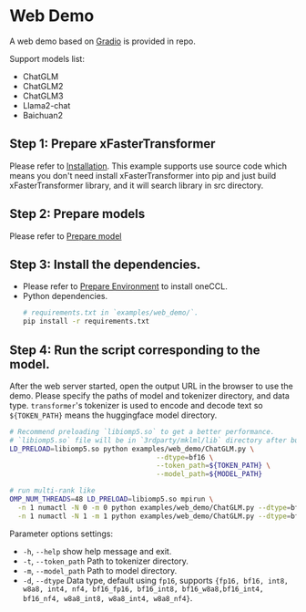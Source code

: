 # Web Demo
A web demo based on [Gradio](https://www.gradio.app/) is provided in repo. 

Support models list:
- ChatGLM
- ChatGLM2
- ChatGLM3
- Llama2-chat
- Baichuan2

## Step 1: Prepare xFasterTransformer  
Please refer to [Installation](../../README.md#installation). This example supports use source code which means you don't need install xFasterTransformer into pip and just build xFasterTransformer library, and it will search library in src directory.

## Step 2: Prepare models  
Please refer to [Prepare model](../README.md#prepare-model)

## Step 3: Install the dependencies.
- Please refer to [Prepare Environment](#prepare-environment) to install oneCCL.
- Python dependencies.
    ```bash
    # requirements.txt in `examples/web_demo/`.
    pip install -r requirements.txt
    ```

## Step 4: Run the script corresponding to the model. 
After the web server started, open the output URL in the browser to use the demo. Please specify the paths of model and tokenizer directory, and data type. `transformer`'s tokenizer is used to encode and decode text so `${TOKEN_PATH}` means the huggingface model directory.
```bash
# Recommend preloading `libiomp5.so` to get a better performance.
# `libiomp5.so` file will be in `3rdparty/mklml/lib` directory after build xFasterTransformer.
LD_PRELOAD=libiomp5.so python examples/web_demo/ChatGLM.py \
                                    --dtype=bf16 \
                                    --token_path=${TOKEN_PATH} \
                                    --model_path=${MODEL_PATH}

# run multi-rank like
OMP_NUM_THREADS=48 LD_PRELOAD=libiomp5.so mpirun \
  -n 1 numactl -N 0 -m 0 python examples/web_demo/ChatGLM.py --dtype=bf16 --token_path=${TOKEN_PATH} --model_path=${MODEL_PATH}: \
  -n 1 numactl -N 1 -m 1 python examples/web_demo/ChatGLM.py --dtype=bf16 --token_path=${TOKEN_PATH} --model_path=${MODEL_PATH}: 
```

Parameter options settings:
- `-h`, `--help`            show help message and exit.
- `-t`, `--token_path`      Path to tokenizer directory.
- `-m`, `--model_path`      Path to model directory.
- `-d`, `--dtype`           Data type, default using `fp16`, supports `{fp16, bf16, int8, w8a8, int4, nf4, bf16_fp16, bf16_int8, bf16_w8a8,bf16_int4, bf16_nf4, w8a8_int8, w8a8_int4, w8a8_nf4}`.